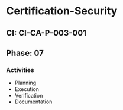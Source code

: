 # Certification-Security

## CI: CI-CA-P-003-001
## Phase: 07

### Activities
- Planning
- Execution
- Verification
- Documentation
